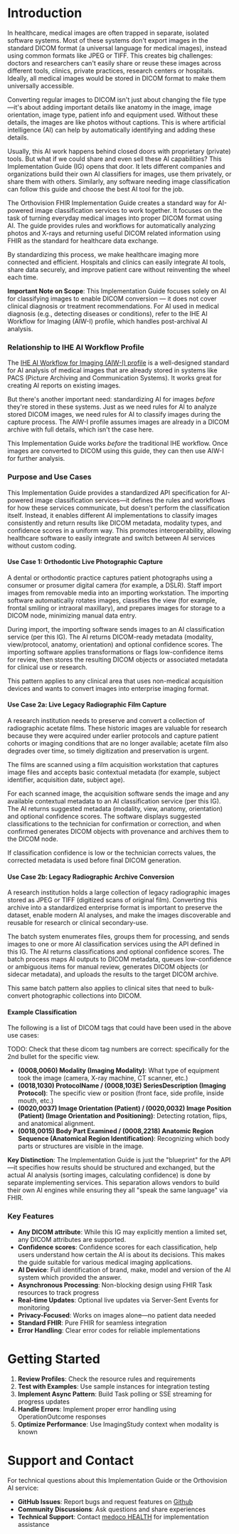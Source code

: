 # Introduction

In healthcare, medical images are often trapped in separate, isolated software systems. Most of these systems don't export images in the standard DICOM format (a universal language for medical images), instead using common formats like JPEG or TIFF. This creates big challenges: doctors and researchers can't easily share or reuse these images across different tools, clinics, private practices, research centers or hospitals. Ideally, all medical images would be stored in DICOM format to make them universally accessible.

Converting regular images to DICOM isn't just about changing the file type—it's about adding important details like anatomy in the image, image orientation, image type, patient info and equipment used. Without these details, the images are like photos without captions. This is where artificial intelligence (AI) can help by automatically identifying and adding these details.

Usually, this AI work happens behind closed doors with proprietary (private) tools. But what if we could share and even sell these AI capabilities? This Implementation Guide (IG) opens that door. It lets different companies and organizations build their own AI classifiers for images, use them privately, or share them with others. Similarly, any software needing image classification can follow this guide and choose the best AI tool for the job.

The Orthovision FHIR Implementation Guide creates a standard way for AI-powered image classification services to work together. It focuses on the task of turning everyday medical images into proper DICOM format using AI. The guide provides rules and workflows for automatically analyzing photos and X-rays and returning useful DICOM related information using FHIR as the standard for healthcare data exchange.

By standardizing this process, we make healthcare imaging more connected and efficient. Hospitals and clinics can easily integrate AI tools, share data securely, and improve patient care without reinventing the wheel each time.

**Important Note on Scope**: This Implementation Guide focuses solely on AI for classifying images to enable DICOM conversion — it does not cover clinical diagnosis or treatment recommendations. For AI used in medical diagnosis (e.g., detecting diseases or conditions), refer to the IHE AI Workflow for Imaging (AIW-I) profile, which handles post-archival AI analysis.

### Relationship to IHE AI Workflow Profile

The [IHE AI Workflow for Imaging (AIW-I) profile](https://profiles.ihe.net/RAD/AIW-I/) is a well-designed standard for AI analysis of medical images that are already stored in systems like PACS (Picture Archiving and Communication Systems). It works great for creating AI reports on existing images.

But there's another important need: standardizing AI for images *before* they're stored in these systems. Just as we need rules for AI to analyze stored DICOM images, we need rules for AI to classify images during the capture process. The AIW-I profile assumes images are already in a DICOM archive with full details, which isn't the case here.

This Implementation Guide works *before* the traditional IHE workflow. Once images are converted to DICOM using this guide, they can then use AIW-I for further analysis.

### Purpose and Use Cases

This Implementation Guide provides a standardized API specification for AI-powered image classification services—it defines the rules and workflows for how these services communicate, but doesn't perform the classification itself. Instead, it enables different AI implementations to classify images consistently and return results like DICOM metadata, modality types, and confidence scores in a uniform way. This promotes interoperability, allowing healthcare software to easily integrate and switch between AI services without custom coding.

#### Use Case 1: Orthodontic Live Photographic Capture

A dental or orthodontic practice captures patient photographs using a consumer or prosumer digital camera (for example, a DSLR). Staff import images from removable media into an importing workstation. The importing software automatically rotates images, classifies the view (for example, frontal smiling or intraoral maxillary), and prepares images for storage to a DICOM node, minimizing manual data entry.

During import, the importing software sends images to an AI classification service (per this IG). The AI returns DICOM-ready metadata (modality, view/protocol, anatomy, orientation) and optional confidence scores. The importing software applies transformations or flags low-confidence items for review, then stores the resulting DICOM objects or associated metadata for clinical use or research.

This pattern applies to any clinical area that uses non-medical acquisition devices and wants to convert images into enterprise imaging format.

#### Use Case 2a: Live Legacy Radiographic Film Capture

A research institution needs to preserve and convert a collection of radiographic acetate films. These historic images are valuable for research because they were acquired under earlier protocols and capture patient cohorts or imaging conditions that are no longer available; acetate film also degrades over time, so timely digitization and preservation is urgent.

The films are scanned using a film acquisition workstation that captures image files and accepts basic contextual metadata (for example, subject identifier, acquisition date, subject age).

For each scanned image, the acquisition software sends the image and any available contextual metadata to an AI classification service (per this IG). The AI returns suggested metadata (modality, view, anatomy, orientation) and optional confidence scores. The software displays suggested classifications to the technician for confirmation or correction, and when confirmed generates DICOM objects with provenance and archives them to the DICOM node.

If classification confidence is low or the technician corrects values, the corrected metadata is used before final DICOM generation.

#### Use Case 2b: Legacy Radiographic Archive Conversion

A research institution holds a large collection of legacy radiographic images stored as JPEG or TIFF (digitized scans of original film). Converting this archive into a standardized enterprise format is important to preserve the dataset, enable modern AI analyses, and make the images discoverable and reusable for research or clinical secondary-use.

The batch system enumerates files, groups them for processing, and sends images to one or more AI classification services using the API defined in this IG. The AI returns classifications and optional confidence scores. The batch process maps AI outputs to DICOM metadata, queues low-confidence or ambiguous items for manual review, generates DICOM objects (or sidecar metadata), and uploads the results to the target DICOM archive.

This same batch pattern also applies to clinical sites that need to bulk-convert photographic collections into DICOM.

#### Example Classification 

The following is a list of DICOM tags that could have been used in the above use cases:

TODO: Check that these dicom tag numbers are correct: specifically for the 2nd bullet for the specific view.

- **(0008,0060) Modality (Imaging Modality)**: What type of equipment took the image (camera, X-ray machine, CT scanner, etc.)
- **(0018,1030) ProtocolName / (0008,103E) SeriesDescription (Imaging Protocol)**: The specific view or position (front face, side profile, inside mouth, etc.)
- **(0020,0037) Image Orientation (Patient) / (0020,0032) Image Position (Patient) (Image Orientation and Positioning)**: Detecting rotation, flips, and anatomical alignment.
- **(0018,0015) Body Part Examined / (0008,2218) Anatomic Region Sequence (Anatomical Region Identification)**: Recognizing which body parts or structures are visible in the image.


**Key Distinction**: The Implementation Guide is just the "blueprint" for the API—it specifies how results should be structured and exchanged, but the actual AI analysis (sorting images, calculating confidence) is done by separate implementing services. This separation allows vendors to build their own AI engines while ensuring they all "speak the same language" via FHIR.


### Key Features

- **Any DICOM attribute**: While this IG may explicitly mention a limited set, any DICOM attributes are supported.
- **Confidence scores**: Confidence scores for each classification, help users understand how certain the AI is about its decisions. This makes the guide suitable for various medical imaging applications.
- **AI Device**: Full identification of brand, make, model and version of the AI system which provided the answer.
- **Asynchronous Processing**: Non-blocking design using FHIR Task resources to track progress
- **Real-time Updates**: Optional live updates via Server-Sent Events for monitoring
- **Privacy-Focused**: Works on images alone—no patient data needed
- **Standard FHIR**: Pure FHIR for seamless integration
- **Error Handling**: Clear error codes for reliable implementations

# Getting Started

1. **Review Profiles**: Check the resource rules and requirements
2. **Test with Examples**: Use sample instances for integration testing
3. **Implement Async Pattern**: Build Task polling or SSE streaming for progress updates
4. **Handle Errors**: Implement proper error handling using OperationOutcome responses
5. **Optimize Performance**: Use ImagingStudy context when modality is known

# Support and Contact

For technical questions about this Implementation Guide or the Orthovision AI service:

- **GitHub Issues**: Report bugs and request features on [Github](https://github.com/medoco-health/orthovision-ai-ig/issues)
- **Community Discussions**: Ask questions and share experiences  
- **Technical Support**: Contact [medoco HEALTH](https://medoco.health) for implementation assistance
